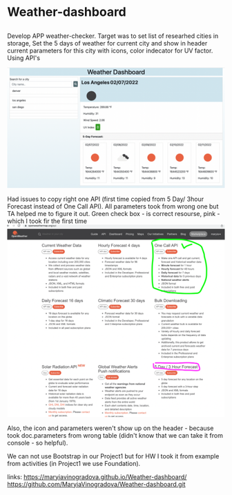 # Weather-dashboard
## 
Develop APP weather-checker. Target was to set list of researhed cities in storage, Set the 5 days of weather for current city and show in header current parameters for this city with icons, color indecator for UV factor. Using API's 


![screenshot](assets/1.png)

Had issues to copy right one API (first time copied from 5 Day/ 3hour Forecast instead of One Call API). All parameters took from wrong one but TA helped me to figure it out. Green check box - is correct resourse, pink - which I took fir the first time
 ![Screenshot](assets/2.png)

 Also, the icon and parameters weren't show up on the header - because took doc.parameters from wrong table (didn't know that we can take it from console - so helpful). 

 We can not use Bootstrap in our Project1 but for HW I took it from example from activities (in Project1 we use Foundation).


links:
 https://maryiavinogradova.github.io/Weather-dashboard/
 https://github.com/MaryiaVinogradova/Weather-dashboard.git

